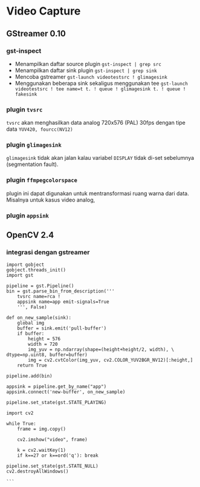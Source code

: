 # Video Capture

## GStreamer 0.10

### ****gst-inspect****
+ Menampilkan daftar source plugin `gst-inspect | grep src`
+ Menampilkan daftar sink plugin `gst-inspect | grep sink`
+ Mencoba gstreamer `gst-launch videotestsrc ! glimagesink`
+ Menggunakan beberapa sink sekaligus menggunakan tee `gst-launch videotestsrc ! tee name=t t. ! queue ! glimagesink t. ! queue ! fakesink`

### plugin `tvsrc`
`tvsrc` akan menghasilkan data analog 720x576 (PAL) 30fps dengan tipe data `YUV420, fourcc(NV12)`

### plugin `glimagesink`
`glimagesink` tidak akan jalan kalau variabel `DISPLAY` tidak di-set sebelumnya (segmentation fault).

### plugin `ffmpegcolorspace`
plugin ini dapat digunakan untuk mentransformasi ruang warna dari data. 
Misalnya untuk kasus video analog, 

### plugin `appsink`

## OpenCV 2.4 

### integrasi dengan gstreamer
````
import gobject
gobject.threads_init()
import gst

pipeline = gst.Pipeline()
bin = gst.parse_bin_from_description('''
	tvsrc name=rca !
	appsink name=app emit-signals=True
	''', False)

def on_new_sample(sink):
    global img
    buffer = sink.emit('pull-buffer')
    if buffer:
	    height = 576
	    width = 720
        img_yuv = np.ndarray(shape=(height+height/2, width), \
dtype=np.uint8, buffer=buffer)
        img = cv2.cvtColor(img_yuv, cv2.COLOR_YUV2BGR_NV12)[:height,]
    return True

pipeline.add(bin)

appsink = pipeline.get_by_name("app")
appsink.connect('new-buffer', on_new_sample) 

pipeline.set_state(gst.STATE_PLAYING)

import cv2

while True:
    frame = img.copy()
    
    cv2.imshow("video", frame)

    k = cv2.waitKey(1)
    if k==27 or k==ord('q'): break

pipeline.set_state(gst.STATE_NULL)
cv2.destroyAllWindows()

```